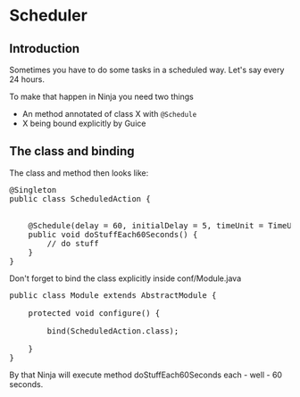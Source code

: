 Scheduler
==========

Introduction
-------------
Sometimes you have to do some tasks in a scheduled way. Let's say every 24 hours.

To make that happen in Ninja you need two things

 * An method annotated of class X with <code>@Schedule</code>
 * X being bound explicitly by Guice
 

The class and binding
---------------------

The class and method then looks like:

<pre class="prettyprint">
@Singleton
public class ScheduledAction {


    @Schedule(delay = 60, initialDelay = 5, timeUnit = TimeUnit.SECONDS)
    public void doStuffEach60Seconds() {
        // do stuff
    }
}
</pre>   

Don't forget to bind the class explicitly inside conf/Module.java

<pre class="prettyprint">
public class Module extends AbstractModule {

    protected void configure() {

        bind(ScheduledAction.class);

    }
}
</pre> 


By that Ninja will execute method doStuffEach60Seconds each - well - 60 seconds.


